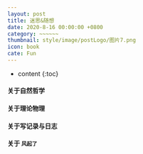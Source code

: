```yaml
---
layout: post
title: 迷思&随想
date: 2020-8-16 00:00:00 +0800
category: ~~~~~~
thumbnail: style/image/postLogo/图片7.png
icon: book
cate: Fun
---
```


* content
{:toc}



#### 关于自然哲学


#### 关于理论物理


#### 关于写记录与日志


#### 关于  `风起了`














